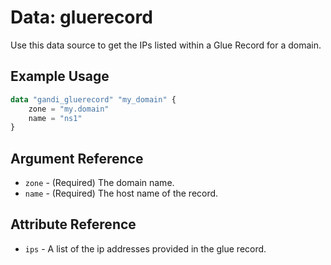 # Data: gluerecord

Use this data source to get the IPs listed within a Glue Record for a domain.

## Example Usage

```terraform
data "gandi_gluerecord" "my_domain" {
    zone = "my.domain"
    name = "ns1"
}
```

## Argument Reference

- `zone` - (Required) The domain name.
- `name` - (Required) The host name of the record.

## Attribute Reference

- `ips` - A list of the ip addresses provided in the glue record.

